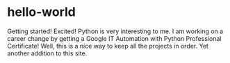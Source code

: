 # hello-world
Getting started! Excited!
Python is very interesting to me.
I am working on a career change by getting a Google IT Automation with Python Professional Certificate!
Well, this is a nice way to keep all the projects in order.
Yet another addition to this site.
